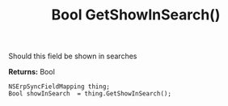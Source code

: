 ﻿---
uid: crmscript_ref_NSErpSyncFieldMapping_GetShowInSearch
title: Bool GetShowInSearch()
intellisense: NSErpSyncFieldMapping.GetShowInSearch
keywords: NSErpSyncFieldMapping, GetShowInSearch
so.topic: reference
---

Should this field be shown in searches

**Returns:** Bool


```crmscript
NSErpSyncFieldMapping thing;
Bool showInSearch  = thing.GetShowInSearch();
```


